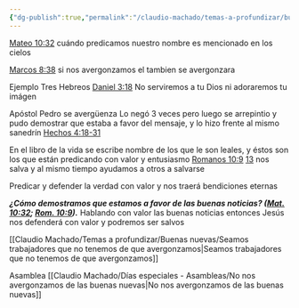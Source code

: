```yaml
---
{"dg-publish":true,"permalink":"/claudio-machado/temas-a-profundizar/buenas-nuevas/demostramos-estar-a-favor-de-las-buenas-nuevas/"}
---
```


[Mateo 10:32](https://wol.jw.org/es/wol/b/r4/lp-s/nwtsty/40/10#v=40:10:32) cuándo predicamos nuestro nombre es mencionado en los cielos 

[Marcos 8:38](https://wol.jw.org/es/wol/b/r4/lp-s/nwtsty/41/8#v=41:8:38) si nos avergonzamos el tambien se avergonzara 

Ejemplo 
Tres Hebreos [Daniel 3:18](https://wol.jw.org/es/wol/b/r4/lp-s/nwtsty/27/3#v=27:3:18)
No serviremos a tu Dios ni adoraremos tu imágen 

Apóstol Pedro se avergüenza
Lo negó 3 veces pero luego se arrepintio y pudo demostrar que estaba a favor del mensaje, y lo hizo frente al mismo sanedrín [Hechos 4:18-31](https://wol.jw.org/es/wol/bc/r4/lp-s/2006682/0/0)

En el libro de la vida se escribe nombre de los que le son leales, y éstos son los que están predicando con valor y entusiasmo [Romanos 10:9](https://wol.jw.org/es/wol/b/r4/lp-s/nwtsty/45/10#v=45:10:9) [13](https://wol.jw.org/es/wol/b/r4/lp-s/nwtsty/45/10#v=45:10:13) nos salva y al mismo tiempo ayudamos a otros a salvarse 

Predicar y defender la verdad con valor y nos traerá bendiciones eternas 


***¿Cómo demostramos que estamos a favor de las buenas noticias? ([Mat. 10:32](https://wol.jw.org/es/wol/b/r4/lp-s/nwtsty/40/10#v=40:10:32); [Rom. 10:9](https://wol.jw.org/es/wol/b/r4/lp-s/nwtsty/45/10#v=45:10:9)).***
 Hablando con valor las buenas noticias entonces Jesús nos defenderá con valor y podremos ser salvos 

[[Claudio Machado/Temas a profundizar/Buenas nuevas/Seamos trabajadores que no tenemos de que avergonzamos\|Seamos trabajadores que no tenemos de que avergonzamos]]

Asamblea [[Claudio Machado/Días especiales - Asambleas/No nos avergonzamos de las buenas nuevas\|No nos avergonzamos de las buenas nuevas]]
